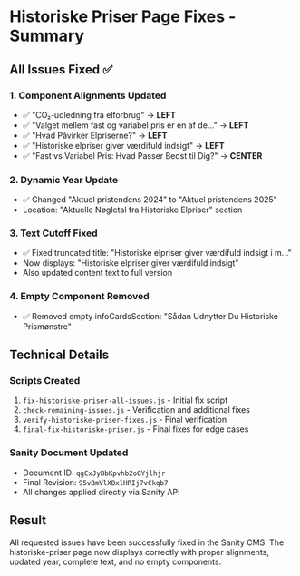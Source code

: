 # Historiske Priser Page Fixes - Summary

## All Issues Fixed ✅

### 1. Component Alignments Updated
- ✅ "CO₂-udledning fra elforbrug" → **LEFT**
- ✅ "Valget mellem fast og variabel pris er en af de..." → **LEFT**
- ✅ "Hvad Påvirker Elpriserne?" → **LEFT**
- ✅ "Historiske elpriser giver værdifuld indsigt" → **LEFT**
- ✅ "Fast vs Variabel Pris: Hvad Passer Bedst til Dig?" → **CENTER**

### 2. Dynamic Year Update
- ✅ Changed "Aktuel pristendens 2024" to "Aktuel pristendens 2025"
- Location: "Aktuelle Nøgletal fra Historiske Elpriser" section

### 3. Text Cutoff Fixed
- ✅ Fixed truncated title: "Historiske elpriser giver værdifuld indsigt i m..." 
- Now displays: "Historiske elpriser giver værdifuld indsigt"
- Also updated content text to full version

### 4. Empty Component Removed
- ✅ Removed empty infoCardsSection: "Sådan Udnytter Du Historiske Prismønstre"

## Technical Details

### Scripts Created
1. `fix-historiske-priser-all-issues.js` - Initial fix script
2. `check-remaining-issues.js` - Verification and additional fixes
3. `verify-historiske-priser-fixes.js` - Final verification
4. `final-fix-historiske-priser.js` - Final fixes for edge cases

### Sanity Document Updated
- Document ID: `qgCxJyBbKpvhb2oGYjlhjr`
- Final Revision: `95vBmVlXBxlHRIj7vCkqb7`
- All changes applied directly via Sanity API

## Result
All requested issues have been successfully fixed in the Sanity CMS. The historiske-priser page now displays correctly with proper alignments, updated year, complete text, and no empty components.